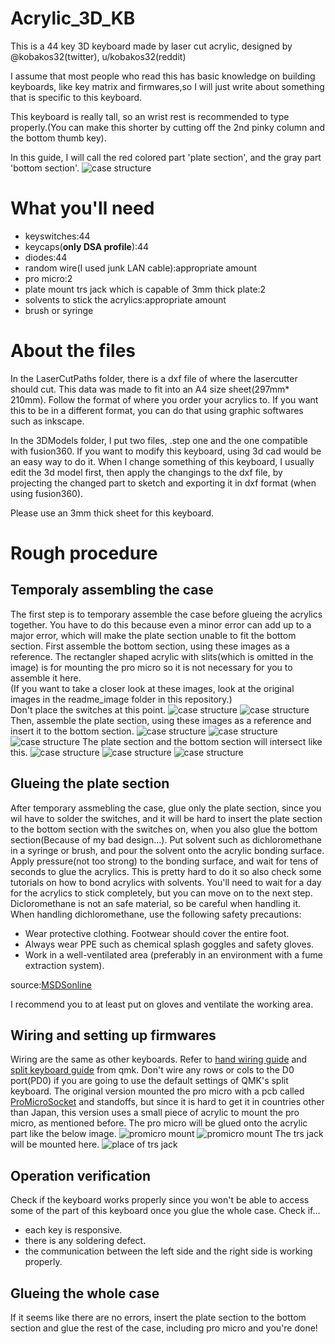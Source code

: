 # Acrylic_3D_KB
This is a 44 key 3D keyboard made by laser cut acrylic, designed by @kobakos32(twitter), u/kobakos32(reddit)

I assume that most people who read this has basic knowledge on building keyboards, like key matrix and firmwares,so I will just write about something that is specific to this keyboard.

This keyboard is really tall, so an wrist rest is recommended to type properly.(You can make this shorter by cutting off the 2nd pinky column and the bottom thumb key).

In this guide, I will call the red colored part 'plate section', and the gray part 'bottom section'.
![case structure](/readme_images/irowake.png)

# What you'll need
- keyswitches:44
- keycaps(**only DSA profile**):44
- diodes:44
- random wire(I used junk LAN cable):appropriate amount
- pro micro:2
- plate mount trs jack which is capable of 3mm thick plate:2
- solvents to stick the acrylics:appropriate amount
- brush or syringe

# About the files
In the LaserCutPaths folder, there is a dxf file of where the lasercutter should cut. This data was made to fit into an A4 size sheet(297mm* 210mm). Follow the format of where you order your acrylics to. If you want this to be in a different format, you can do that using graphic softwares such as inkscape.

In the 3DModels folder, I put two files, .step one and the one compatible with fusion360. If you want to modify this keyboard, using 3d cad would be an easy way to do it. When I change something of this keyboard, I usually edit the 3d model first, then apply the changings to the dxf file, by projecting the changed part to sketch and exporting it in dxf format (when using fusion360).

Please use an 3mm thick sheet for this keyboard.

# Rough procedure

## Temporaly assembling the case
The first step is to temporary assemble the case before glueing the acrylics together. You have to do this because even a minor error can add up to a major error, which will make the plate section unable to fit the bottom section. 
First assemble the bottom section, using these images as a reference. The rectangler shaped acrylic with slits(which is omitted in the image) is for mounting the pro micro so it is not necessary for you to assemble it here.  
(If you want to take a closer look at these images, look at the original images in the readme_image folder in this repository.)  
Don't place the switches at this point.
![case structure](/readme_images/bottom_bunnkai.png)
![case structure](/readme_images/bottom_bunnkai_2.png)
Then, assemble the plate section, using these images as a reference and insert it to the bottom section.
![case structure](/readme_images/top_bunnkai_maue.png)
![case structure](/readme_images/top_bunnkai_naname.png)
![case structure](/readme_images/top_bunnkai_sita.png)
The plate section and the bottom section will intersect like this.
![case structure](/readme_images/top_bottom_intersect.png)
![case structure](/readme_images/top_bottom_intersect-2.png)
![case structure](/readme_images/top_bottom_interset_3.png)

## Glueing the plate section
After temporary assmebling the case, glue only the plate section, since you wil have to solder the switches, and it will be hard to insert the plate section to the bottom section with the switches on, when you also glue the bottom section(Because of my bad design...). Put solvent such as dichloromethane in a syringe or brush, and pour the solvent onto the acrylic bonding surface. Apply pressure(not too strong) to the bonding surface, and wait for tens of seconds to glue the acrylics. This is pretty hard to do it so also check some tutorials on how to bond acrylics with solvents. You'll need to wait for a day for the acrylics to stick completely, but you can move on to the next step.  
Dicloromethane is not an safe material, so be careful when handling it.
When handling dichloromethane, use the following safety precautions:
- Wear protective clothing. Footwear should cover the entire foot.
- Always wear PPE such as chemical splash goggles and safety gloves.
- Work in a well-ventilated area (preferably in an environment with a fume extraction system).

source:[MSDSonline](https://www.msdsonline.com/2015/02/20/dichloromethane-methylene-chloride-hazards-safety-information/)

I recommend you to at least put on gloves and ventilate the working area.

## Wiring and setting up firmwares
Wiring are the same as other keyboards. Refer to [hand wiring guide](https://beta.docs.qmk.fm/using-qmk/guides/keyboard-building/hand_wire) and [split keyboard guide](https://beta.docs.qmk.fm/using-qmk/hardware-features/feature_split_keyboard) from qmk.
Don't wire any rows or cols to the D0 port(PD0) if you are going to use the default settings of QMK's split keyboard.
The original version mounted the pro micro with a pcb called [ProMicroSocket](https://booth.pm/ja/items/1073313) and standoffs, but since it is hard to get it in countries other than Japan, this version uses a small piece of acrylic to mount the pro micro, as mentioned before. The pro micro will be glued onto the acrylic part like the below image.
![promicro mount](/readme_images/promicro_mount.png)
![promicro mount](/readme_images/promicro_mount_2.png)
The trs jack will be mounted here.
![place of trs jack](/readme_images/trs_jack_place.png)

## Operation verification
Check if the keyboard works properly since you won't be able to access some of the part of this keyboard once you glue the whole case.
Check if...
- each key is responsive.
- there is any soldering defect.
- the communication between the left side and the right side is working properly.

## Glueing the whole case
If it seems like there are no errors, insert the plate section to the bottom section and glue the rest of the case, including pro micro and you're done!
